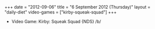 +++
date = "2012-09-06"
title = "6 September 2012 (Thursday)"
layout = "daily-diet"
video-games = ["kirby-squeak-squad"]
+++


* Video Game: Kirby: Squeak Squad {NDS} /b/